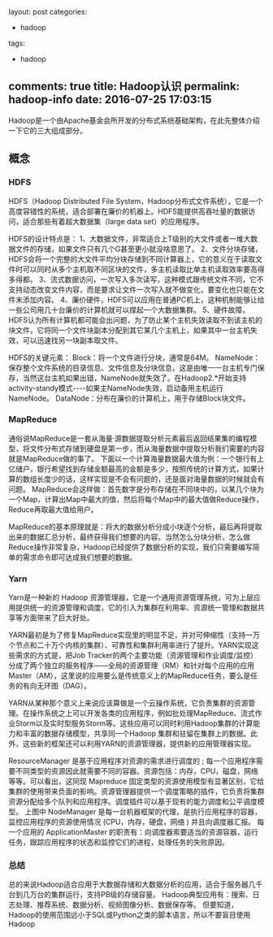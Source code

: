 layout: post
categories:
- hadoop

tags: 
- hadoop

comments: true
title: Hadoop认识
permalink: hadoop-info
date: 2016-07-25 17:03:15
---

Hadoop是一个由Apache基金会所开发的分布式系统基础架构，在此先整体介绍一下它的三大组成部分。

## 概念

### HDFS

HDFS（Hadoop Distributed File System，Hadoop分布式文件系统），它是一个高度容错性的系统，适合部署在廉价的机器上。HDFS能提供高吞吐量的数据访问，适合那些有着超大数据集（large data set）的应用程序。
 
HDFS的设计特点是：
1、大数据文件，非常适合上T级别的大文件或者一堆大数据文件的存储，如果文件只有几个G甚至更小就没啥意思了。
2、文件分块存储，HDFS会将一个完整的大文件平均分块存储到不同计算器上，它的意义在于读取文件时可以同时从多个主机取不同区块的文件，多主机读取比单主机读取效率要高得多得都。
3、流式数据访问，一次写入多次读写，这种模式跟传统文件不同，它不支持动态改变文件内容，而是要求让文件一次写入就不做变化，要变化也只能在文件末添加内容。
4、廉价硬件，HDFS可以应用在普通PC机上，这种机制能够让给一些公司用几十台廉价的计算机就可以撑起一个大数据集群。
5、硬件故障，HDFS认为所有计算机都可能会出问题，为了防止某个主机失效读取不到该主机的块文件，它将同一个文件块副本分配到其它某几个主机上，如果其中一台主机失效，可以迅速找另一块副本取文件。
 
HDFS的关键元素：
Block：将一个文件进行分块，通常是64M。
NameNode：保存整个文件系统的目录信息、文件信息及分块信息，这是由唯一一台主机专门保存，当然这台主机如果出错，NameNode就失效了。在Hadoop2.*开始支持activity-standy模式----如果主NameNode失效，启动备用主机运行NameNode。
DataNode：分布在廉价的计算机上，用于存储Block块文件。

### MapReduce

通俗说MapReduce是一套从海量·源数据提取分析元素最后返回结果集的编程模型，将文件分布式存储到硬盘是第一步，而从海量数据中提取分析我们需要的内容就是MapReduce做的事了。
下面以一个计算海量数据最大值为例：一个银行有上亿储户，银行希望找到存储金额最高的金额是多少，按照传统的计算方式，如果计算的数组长度少的话，这样实现是不会有问题的，还是面对海量数据的时候就会有问题。
MapReduce会这样做：首先数字是分布存储在不同块中的，以某几个块为一个Map，计算出Map中最大的值，然后将每个Map中的最大值做Reduce操作，Reduce再取最大值给用户。

MapReduce的基本原理就是：将大的数据分析分成小块逐个分析，最后再将提取出来的数据汇总分析，最终获得我们想要的内容。当然怎么分块分析，怎么做Reduce操作非常复杂，Hadoop已经提供了数据分析的实现，我们只需要编写简单的需求命令即可达成我们想要的数据。

### Yarn

Yarn是一种新的 Hadoop 资源管理器，它是一个通用资源管理系统，可为上层应用提供统一的资源管理和调度，它的引入为集群在利用率、资源统一管理和数据共享等方面带来了巨大好处。

YARN最初是为了修复MapReduce实现里的明显不足，并对可伸缩性（支持一万个节点和二十万个内核的集群）、可靠性和集群利用率进行了提升。YARN实现这些需求的方式是，把Job Tracker的两个主要功能（资源管理和作业调度/监控）分成了两个独立的服务程序——全局的资源管理（RM）和针对每个应用的应用 Master（AM），这里说的应用要么是传统意义上的MapReduce任务，要么是任务的有向无环图（DAG）。

YARN从某种那个意义上来说应该算做是一个云操作系统，它负责集群的资源管理。在操作系统之上可以开发各类的应用程序，例如批处理MapReduce、流式作业Storm以及实时型服务Storm等。这些应用可以同时利用Hadoop集群的计算能力和丰富的数据存储模型，共享同一个Hadoop 集群和驻留在集群上的数据。此外，这些新的框架还可以利用YARN的资源管理器，提供新的应用管理器实现。

ResourceManager 是基于应用程序对资源的需求进行调度的 ; 每一个应用程序需要不同类型的资源因此就需要不同的容器。资源包括：内存，CPU，磁盘，网络等等。可以看出，这同现 Mapreduce 固定类型的资源使用模型有显著区别，它给集群的使用带来负面的影响。资源管理器提供一个调度策略的插件，它负责将集群资源分配给多个队列和应用程序。调度插件可以基于现有的能力调度和公平调度模型。
上图中 NodeManager 是每一台机器框架的代理，是执行应用程序的容器，监控应用程序的资源使用情况 (CPU，内存，硬盘，网络 ) 并且向调度器汇报。
每一个应用的 ApplicationMaster 的职责有：向调度器索要适当的资源容器，运行任务，跟踪应用程序的状态和监控它们的进程，处理任务的失败原因。

### 总结
总的来说Hadoop适合应用于大数据存储和大数据分析的应用，适合于服务器几千台到几万台的集群运行，支持PB级的存储容量。
Hadoop典型应用有：搜索、日志处理、推荐系统、数据分析、视频图像分析、数据保存等。
但要知道，Hadoop的使用范围远小于SQL或Python之类的脚本语言，所以不要盲目使用Hadoop
